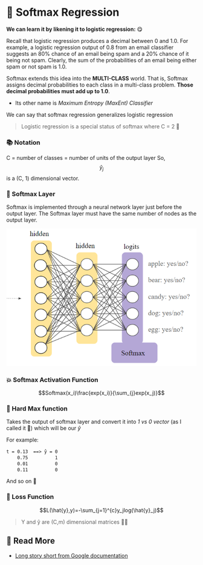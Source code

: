 # 🎨 Softmax Regression

**We can learn it by likening it to logistic regression:** 😋

Recall that logistic regression produces a decimal between 0 and 1.0. For example, a logistic regression output of 0.8 from an email classifier suggests an 80% chance of an email being spam and a 20% chance of it being not spam. Clearly, the sum of the probabilities of an email being either spam or not spam is 1.0.

Softmax extends this idea into the **MULTI-CLASS** world. That is, Softmax assigns decimal probabilities to each class in a multi-class problem. **Those decimal probabilities must add up to 1.0**.

* Its other name is _Maximum Entropy \(MaxEnt\) Classifier_

We can say that softmax regression generalizes logistic regression

> Logistic regression is a special status of softmax where C = 2 🤔

### 📚 Notation

C = number of classes = number of units of the output layer So, $$\hat{y}_j$$ is a \(C, 1\) dimensional vector.

### 🎨 Softmax Layer

Softmax is implemented through a neural network layer just before the output layer. The Softmax layer must have the same number of nodes as the output layer.

![](../.gitbook/assets/softmaxlayer.png)

### 💥 Softmax Activation Function

$$Softmax(x_i)\frac{exp(x_i)}{\sum_{j}exp(x_j)}$$

### 🔨 Hard Max function

Takes the output of softmax layer and convert it into _1 vs 0 vector_ \(as I called it 🤭\) which will be our _ŷ_

For example:

```text
t = 0.13  ==> ̂y = 0
    0.75          1
    0.01          0
    0.11          0
```

And so on 🐾

### 🔎 Loss Function

$$L(\hat{y},y)=-\sum_{j=1}^{c}y_jlog(\hat{y}_j)$$

> Y and ŷ are \(C,m\) dimensional matrices 👩‍🔧

## 🧐 Read More

* [Long story short from Google documentation](https://developers.google.com/machine-learning/crash-course/multi-class-neural-networks/softmax)

